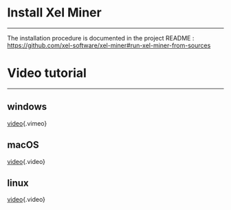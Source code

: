 <!-- TITLE: Xel Miner Installation -->
<!-- SUBTITLE: Install xel miner -->

# Install Xel Miner
-----

The installation procedure is documented in the project README : https://github.com/xel-software/xel-miner#run-xel-miner-from-sources


# Video tutorial
-----

## windows

[video](https://vimeo.com/265864726){.vimeo}


## macOS

[video](https://streamable.com/s/0lsd6/tacmfb){.video}

## linux

[video](https://streamable.com/s/awnig/sdbuek){.video}
